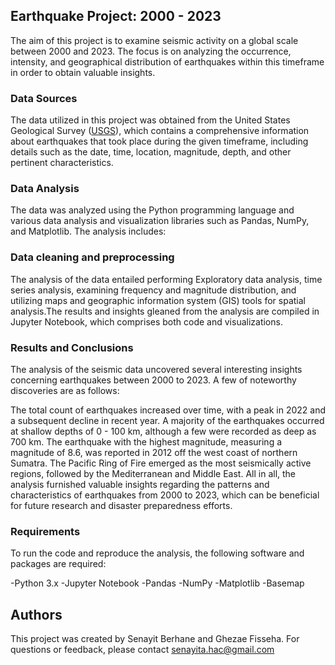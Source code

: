 ## Earthquake Project: 2000 - 2023

The aim of this project is to examine seismic activity on a global scale between 2000 and 2023. The focus is on analyzing the occurrence, intensity, and geographical distribution of earthquakes within this timeframe in order to obtain valuable insights.

### Data Sources
The data utilized in this project was obtained from the United States Geological Survey ([USGS](https://earthquake.usgs.gov/data/comcat/)), which contains a comprehensive information about earthquakes that took place during the given timeframe, including details such as the date, time, location, magnitude, depth, and other pertinent characteristics.

### Data Analysis
The data was analyzed using the Python programming language and various data analysis and visualization libraries such as Pandas, NumPy, and Matplotlib. The analysis includes:

### Data cleaning and preprocessing
The analysis of the data entailed performing Exploratory data analysis, time series analysis, examining frequency and magnitude distribution, and utilizing maps and geographic information system (GIS) tools for spatial analysis.The results and insights gleaned from the analysis are compiled in Jupyter Notebook, which comprises both code and visualizations.

### Results and Conclusions
The analysis of the seismic data uncovered several interesting insights concerning earthquakes between 2000 to 2023. A few of noteworthy discoveries are as follows:

The total count of earthquakes increased over time, with a peak in 2022 and a subsequent decline in recent year. A majority of the earthquakes occurred at shallow depths of 0 - 100 km, although a few were recorded as deep as 700 km. The earthquake with the highest magnitude, measuring a magnitude of 8.6, was reported in 2012 off the west coast of northern Sumatra. The Pacific Ring of Fire emerged as the most seismically active regions, followed by the Mediterranean and Middle East. All in all, the analysis furnished valuable insights regarding the patterns and characteristics of earthquakes from 2000 to 2023, which can be beneficial for future research and disaster preparedness efforts.


### Requirements
To run the code and reproduce the analysis, the following software and packages are required:

-Python 3.x
-Jupyter Notebook
-Pandas
-NumPy
-Matplotlib
-Basemap


## Authors
This project was created by Senayit Berhane and Ghezae Fisseha. For questions or feedback, please contact senayita.hac@gmail.com

